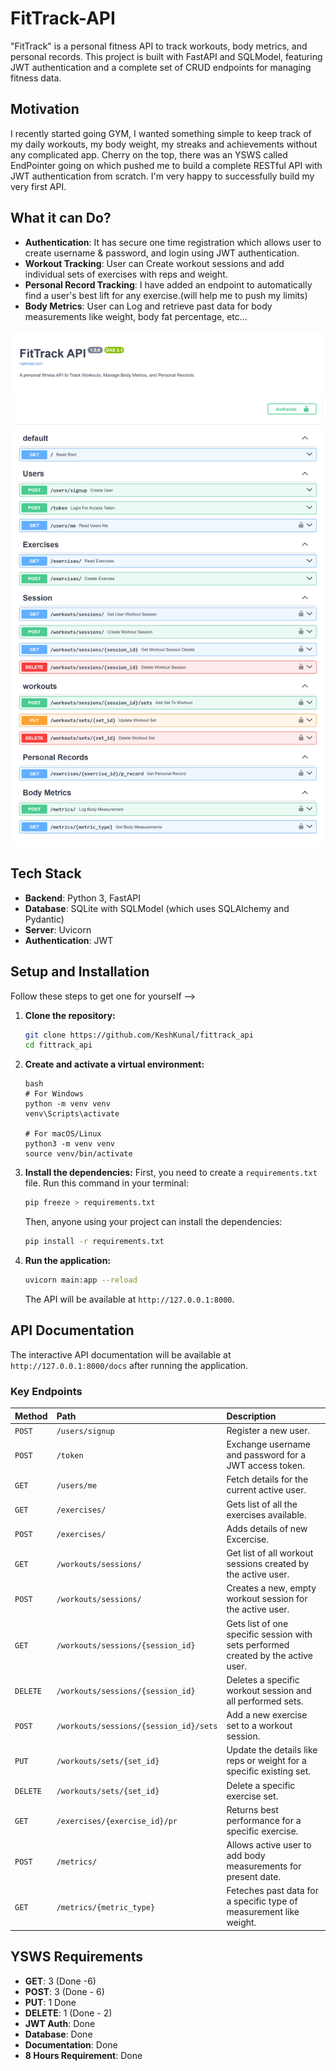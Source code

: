 # FitTrack-API

"FitTrack" is a personal fitness API to track workouts, body metrics, and personal records. This project is built with FastAPI and SQLModel, featuring JWT authentication and a complete set of CRUD endpoints for managing fitness data.

## Motivation
I recently started going GYM, I wanted something simple to keep track of my daily workouts, my body weight, my streaks and achievements without any complicated app. Cherry on the top, there was an YSWS called EndPointer going on which pushed me to build a complete RESTful API with JWT authentication from scratch. I'm very happy to successfully build my very first API.


## What it can Do?

* **Authentication**: It has secure one time registration which allows user to create username & password, and login using JWT authentication.
* **Workout Tracking**: User can Create workout sessions and add individual sets of exercises with reps and weight.
* **Personal Record Tracking**: I have added an endpoint to automatically find a user's best lift for any exercise.(will help me to push my limits)
* **Body Metrics**: User can Log and retrieve past data for body measurements like weight, body fat percentage, etc...

![FitTrack API Endpoints](assets/API_Endpoints.png)

## Tech Stack

* **Backend**: Python 3, FastAPI
* **Database**: SQLite with SQLModel (which uses SQLAlchemy and Pydantic)
* **Server**: Uvicorn
* **Authentication**: JWT 

## Setup and Installation

Follow these steps to get one for yourself -->

1.  **Clone the repository:**
    ```bash
    git clone https://github.com/KeshKunal/fittrack_api
    cd fittrack_api
    ```

2.  **Create and activate a virtual environment:**
    ```
    bash
    # For Windows
    python -m venv venv
    venv\Scripts\activate

    # For macOS/Linux
    python3 -m venv venv
    source venv/bin/activate
    ```

3.  **Install the dependencies:**
    First, you need to create a `requirements.txt` file. Run this command in your terminal:
    ```bash
    pip freeze > requirements.txt
    ```
    Then, anyone using your project can install the dependencies:
    ```bash
    pip install -r requirements.txt
    ```

4.  **Run the application:**
    ```bash
    uvicorn main:app --reload
    ```
    The API will be available at `http://127.0.0.1:8000`.

##  API Documentation

The interactive API documentation will be available at `http://127.0.0.1:8000/docs` after running the application.

### Key Endpoints

| Method | Path                                   | Description                                  |
| :----- | :------------------------------------- | :------------------------------------------- |
| `POST` | `/users/signup`                        | Register a new user.                         |
| `POST` | `/token`                               | Exchange username and password for a JWT access token.            |
| `GET`  | `/users/me`                            | Fetch details for the current active user.      |
| `GET`  | `/exercises/`                            | Gets list of all the exercises available.   |
| `POST` | `/exercises/`                  | Adds details of new Excercise.         |
| `GET` | `/workouts/sessions/`                  | Get list of all workout sessions created by the active user.         |
| `POST` | `/workouts/sessions/`                  | Creates a new, empty workout session for the active user.         |
| `GET` | `/workouts/sessions/{session_id}`                  | Gets list of one specific session with sets performed created by the active user.         |
| `DELETE` | `/workouts/sessions/{session_id}`                  | Deletes a specific workout session and all performed sets.    |
| `POST` | `/workouts/sessions/{session_id}/sets` | Add a new exercise set to a workout session.    |
| `PUT`  | `/workouts/sets/{set_id}`              | Update the details like reps or weight for a specific existing set.|
| `DELETE`| `/workouts/sets/{set_id}`             | Delete a specific exercise set.                       |
| `GET`  | `/exercises/{exercise_id}/pr`          | Returns best performance for a specific exercise.    |
| `POST` | `/metrics/`                            | Allows active user to add body measurements for present date.   |
| `GET` | `/metrics/{metric_type}`                            | Feteches past data for a specific type of measurement like weight.   |


## YSWS Requirements

* **GET**: 3 (Done -6)
* **POST**: 3 (Done - 6)
* **PUT**: 1 Done
* **DELETE**: 1 (Done - 2)
* **JWT Auth**: Done
* **Database**: Done
* **Documentation**: Done
* **8 Hours Requirement**: Done
